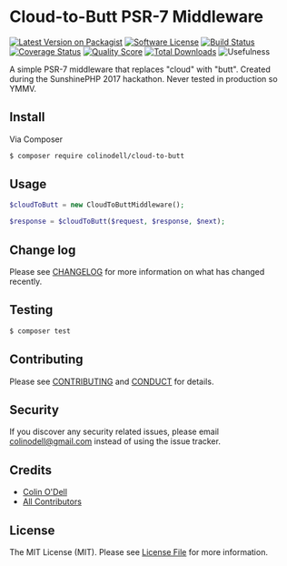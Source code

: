 # Cloud-to-Butt PSR-7 Middleware

[![Latest Version on Packagist][ico-version]][link-packagist]
[![Software License][ico-license]](LICENSE.md)
[![Build Status][ico-travis]][link-travis]
[![Coverage Status][ico-scrutinizer]][link-scrutinizer]
[![Quality Score][ico-code-quality]][link-code-quality]
[![Total Downloads][ico-downloads]][link-downloads]
![Usefulness](https://img.shields.io/badge/usefulness-low-red.svg)

A simple PSR-7 middleware that replaces "cloud" with "butt".  Created during the SunshinePHP 2017 hackathon.  Never tested in production so YMMV.

## Install

Via Composer

``` bash
$ composer require colinodell/cloud-to-butt
```

## Usage

``` php
$cloudToButt = new CloudToButtMiddleware();

$response = $cloudToButt($request, $response, $next);
```

## Change log

Please see [CHANGELOG](CHANGELOG.md) for more information on what has changed recently.

## Testing

``` bash
$ composer test
```

## Contributing

Please see [CONTRIBUTING](CONTRIBUTING.md) and [CONDUCT](CONDUCT.md) for details.

## Security

If you discover any security related issues, please email colinodell@gmail.com instead of using the issue tracker.

## Credits

- [Colin O'Dell][link-author]
- [All Contributors][link-contributors]

## License

The MIT License (MIT). Please see [License File](LICENSE.md) for more information.

[ico-version]: https://img.shields.io/packagist/v/colinodell/cloud-to-butt.svg?style=flat-square
[ico-license]: https://img.shields.io/badge/license-MIT-brightgreen.svg?style=flat-square
[ico-travis]: https://img.shields.io/travis/colinodell/cloud-to-butt/master.svg?style=flat-square
[ico-scrutinizer]: https://img.shields.io/scrutinizer/coverage/g/colinodell/cloud-to-butt.svg?style=flat-square
[ico-code-quality]: https://img.shields.io/scrutinizer/g/colinodell/cloud-to-butt.svg?style=flat-square
[ico-downloads]: https://img.shields.io/packagist/dt/colinodell/cloud-to-butt.svg?style=flat-square

[link-packagist]: https://packagist.org/packages/colinodell/cloud-to-butt
[link-travis]: https://travis-ci.org/colinodell/cloud-to-butt
[link-scrutinizer]: https://scrutinizer-ci.com/g/colinodell/cloud-to-butt/code-structure
[link-code-quality]: https://scrutinizer-ci.com/g/colinodell/cloud-to-butt
[link-downloads]: https://packagist.org/packages/colinodell/cloud-to-butt
[link-author]: https://github.com/colinodell
[link-contributors]: ../../contributors
